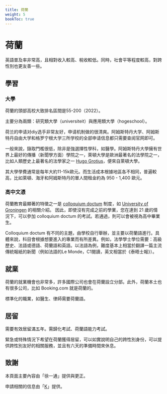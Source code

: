 ```yaml
---
title: 荷蘭
weight: 5
bookToc: true
---
```


# 荷蘭

英語普及率非常高，且相對收入較高、稅收較低。同時，社會平等程度較高，對跨性別也更友善一些。

## 學習

### 大學

荷蘭的頭部高校大致排名區間是55-200（2022）。

主要分為兩類：研究類大學（universiteit）與應用類大學（hogeschool）。

荷兰的申请对diy选手非常友好，申请机制做的很清爽。阿姆斯特丹大学、阿姆斯特丹自由大学和格罗宁根大学三所学校的全部申请信息都只需要查阅官网即可。

一般來說，錄取門檻很低，除非是強選擇性學科，如醫學。阿姆斯特丹大學擁有世界上最好的傳播（新聞學方面）學院之一，萊頓大學是歐洲最著名的法學院之一，比如人類歷史上最著名的法學家之一 [Hugo Grotius](https://en.wikipedia.org/wiki/Hugo_Grotius)，便來自萊頓大學。

其大學學費通常是每年大約11-15k歐元。而生活成本根據地區各不相同，普遍較高，比如萊頓、海牙和阿姆斯特丹的單人間租金約為 950 - 1,400 歐元。

### 高中文憑

荷蘭教育最顯著的特徵之一是 [colloquium doctum](https://nl.wikipedia.org/wiki/Colloquium_doctum) 制度，如 [University of Groningen](https://www.rug.nl/fse/beta-studie/praktisch/toelating-inschrijving/colloquiumdoctum) 的相關介紹。 因此，即使沒有完成之前的學業，您在達到 21 歲的情況下，可以參加 colloquium doctum 的考試。若通過，則可以會被視為高中畢業生。

Colloquium doctum 有不同的主題，由學校自行舉辦，並主要以荷蘭語進行。具體來說，科目會根據想要進入的專業而有所差異。例如，法學學士學位需要：高級歷史、法語或德語、荷蘭語和英語。以法語為例，難度基本上相當於翻譯一篇主流傳統報紙的新聞（例如法語的Le Monde，C1閱讀，英文相當於《泰晤士報》）。


## 就業

荷蘭的就業機會也非常多，許多國際公司也會在荷蘭設立分部。此外，荷蘭本土也有很多公司，比如 Booking.com 就是荷蘭的。

標準化的職業，如醫生、律師需要荷蘭語。

## 居留

需要有效居留滿五年。需歸化考試、荷蘭語能力考試。

緊急或特殊情況下希望在荷蘭獲得居留，可以如實說明自己的跨性別身份，可以提供跨性別友好的相關服務，並且有六天的準備時間來休息。


## 致謝

本頁面主要內容由「徐一通」提供與更正。

申請相關的信息由「[K](mailto:ozpin0928@163.com)」提供。
